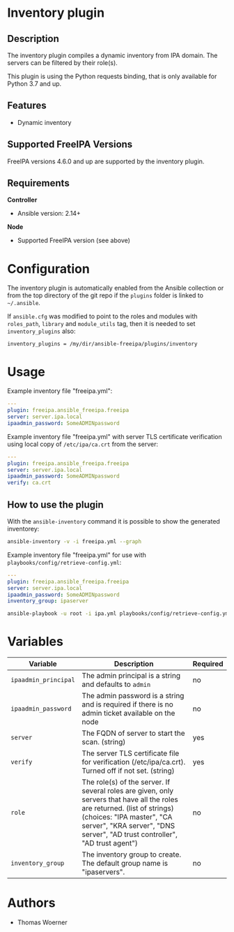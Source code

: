 Inventory plugin
================

Description
-----------


The inventory plugin compiles a dynamic inventory from IPA domain. The servers can be filtered by their role(s).

This plugin is using the Python requests binding, that is only available for Python 3.7 and up.


Features
--------
* Dynamic inventory


Supported FreeIPA Versions
--------------------------

FreeIPA versions 4.6.0 and up are supported by the inventory plugin.


Requirements
------------

**Controller**
* Ansible version: 2.14+

**Node**
* Supported FreeIPA version (see above)


Configuration
=============

The inventory plugin is automatically enabled from the Ansible collection or from the top directory of the git repo if the `plugins` folder is linked to `~/.ansible`.

If `ansible.cfg` was modified to point to the roles and modules with `roles_path`, `library` and `module_utils` tag, then it is needed to set `inventory_plugins` also:

```
inventory_plugins = /my/dir/ansible-freeipa/plugins/inventory
```

Usage
=====

Example inventory file "freeipa.yml":

```yml
---
plugin: freeipa.ansible_freeipa.freeipa
server: server.ipa.local
ipaadmin_password: SomeADMINpassword
```

Example inventory file "freeipa.yml" with server TLS certificate verification using local copy of `/etc/ipa/ca.crt` from the server:

```yml
---
plugin: freeipa.ansible_freeipa.freeipa
server: server.ipa.local
ipaadmin_password: SomeADMINpassword
verify: ca.crt
```


How to use the plugin
---------------------

With the `ansible-inventory` command it is possible to show the generated inventorey:

```bash
ansible-inventory -v -i freeipa.yml --graph
```

Example inventory file "freeipa.yml" for use with `playbooks/config/retrieve-config.yml`:

```yml
---
plugin: freeipa.ansible_freeipa.freeipa
server: server.ipa.local
ipaadmin_password: SomeADMINpassword
inventory_group: ipaserver
```

```bash
ansible-playbook -u root -i ipa.yml playbooks/config/retrieve-config.yml 
```

Variables
=========

Variable | Description | Required
-------- | ----------- | --------
`ipaadmin_principal` | The admin principal is a string and defaults to `admin` | no
`ipaadmin_password` | The admin password is a string and is required if there is no admin ticket available on the node | no
`server` | The FQDN of server to start the scan. (string) | yes
`verify` | The server TLS certificate file for verification (/etc/ipa/ca.crt). Turned off if not set. (string) | yes
`role` | The role(s) of the server. If several roles are given, only servers that have all the roles are returned. (list of strings) (choices: "IPA master", "CA server", "KRA server", "DNS server", "AD trust controller", "AD trust agent") | no
`inventory_group` | The inventory group to create. The default group name is "ipaservers". | no

Authors
=======

- Thomas Woerner
